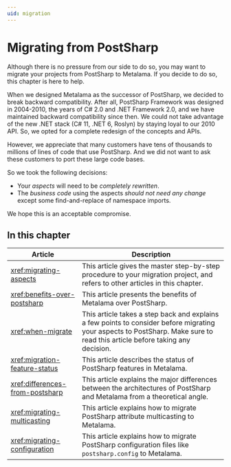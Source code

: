 ```yaml
---
uid: migration
---
```


# Migrating from PostSharp

 Although there is no pressure from our side to do so, you may want to migrate your projects from PostSharp to Metalama. If you decide to do so, this chapter is here to help.

 When we designed Metalama as the successor of PostSharp, we decided to break backward compatibility. After all, PostSharp Framework was designed in 2004-2010, the years of C# 2.0 and .NET Framework 2.0, and we have maintained backward compatibility since then. We could not take advantage of the new .NET stack (C# 11, .NET 6, Roslyn) by staying loyal to our 2010 API. So, we opted for a complete redesign of the concepts and APIs. 
 
 However, we appreciate that many customers have tens of thousands to millions of lines of code that use PostSharp. And we did not want to ask these customers to port these large code bases.

 So we took the following decisions:

 * Your _aspects_ will need to be _completely rewritten_.
 * The _business code_ using the aspects _should not need any change_ except some find-and-replace of namespace imports.

We hope this is an acceptable compromise.

## In this chapter

Article | Description
-|-
<xref:migrating-aspects> | This article gives the master step-by-step procedure to your migration project, and refers to other articles in this chapter.
<xref:benefits-over-postsharp> | This article presents the benefits of Metalama over PostSharp.
<xref:when-migrate> | This article takes a step back and explains a few points to consider before migrating your aspects to PostSharp. Make sure to read this article before taking any decision.
<xref:migration-feature-status> | This article describes the status of PostSharp features in Metalama. 
<xref:differences-from-postsharp> | This article explains the major differences between the architectures of PostSharp and Metalama from a theoretical angle.
<xref:migrating-multicasting> | This article explains how to migrate PostSharp attribute multicasting to Metalama.
<xref:migrating-configuration> | This article explains how to migrate PostSharp configuration files like `postsharp.config` to Metalama.


